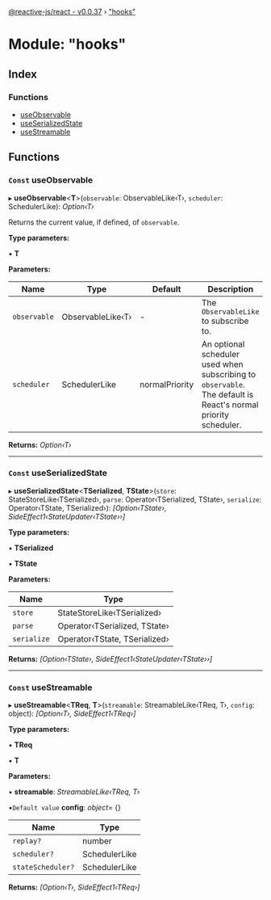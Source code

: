 [@reactive-js/react - v0.0.37](../README.md) › ["hooks"](_hooks_.md)

# Module: "hooks"

## Index

### Functions

* [useObservable](_hooks_.md#const-useobservable)
* [useSerializedState](_hooks_.md#const-useserializedstate)
* [useStreamable](_hooks_.md#const-usestreamable)

## Functions

### `Const` useObservable

▸ **useObservable**<**T**>(`observable`: ObservableLike‹T›, `scheduler`: SchedulerLike): *Option‹T›*

Returns the current value, if defined, of `observable`.

**Type parameters:**

▪ **T**

**Parameters:**

Name | Type | Default | Description |
------ | ------ | ------ | ------ |
`observable` | ObservableLike‹T› | - | The `ObservableLike` to subscribe to. |
`scheduler` | SchedulerLike | normalPriority | An optional scheduler used when subscribing to `observable`. The default is React's normal priority scheduler.  |

**Returns:** *Option‹T›*

___

### `Const` useSerializedState

▸ **useSerializedState**<**TSerialized**, **TState**>(`store`: StateStoreLike‹TSerialized›, `parse`: Operator‹TSerialized, TState›, `serialize`: Operator‹TState, TSerialized›): *[Option‹TState›, SideEffect1‹StateUpdater‹TState››]*

**Type parameters:**

▪ **TSerialized**

▪ **TState**

**Parameters:**

Name | Type |
------ | ------ |
`store` | StateStoreLike‹TSerialized› |
`parse` | Operator‹TSerialized, TState› |
`serialize` | Operator‹TState, TSerialized› |

**Returns:** *[Option‹TState›, SideEffect1‹StateUpdater‹TState››]*

___

### `Const` useStreamable

▸ **useStreamable**<**TReq**, **T**>(`streamable`: StreamableLike‹TReq, T›, `config`: object): *[Option‹T›, SideEffect1‹TReq›]*

**Type parameters:**

▪ **TReq**

▪ **T**

**Parameters:**

▪ **streamable**: *StreamableLike‹TReq, T›*

▪`Default value`  **config**: *object*= {}

Name | Type |
------ | ------ |
`replay?` | number |
`scheduler?` | SchedulerLike |
`stateScheduler?` | SchedulerLike |

**Returns:** *[Option‹T›, SideEffect1‹TReq›]*
